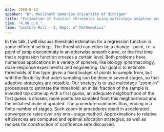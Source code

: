 ```yaml
---
date: 2008-8-12
speaker: "Dr. Moulinath Banerjee University of Michigan"
title: "Estimation of function thresholds using multistage adaptive procedures"
time: "4.00 p.m." 
time: "Lecture Hall - I, Dept. of Mathematics"
---
```

In this talk, I will discuss threshold estimation for a regression
function in some different settings. The threshold can either be a
change--point, i.e. a point of jump discontinuity in an otherwise smooth
curve, or the first time that a regression function crosses a certain
level. Both problems have numerous applications in a variety of spheres,
like biology (pharmacology, dose-response experiments) and engineering.
Our goal is to estimate thresholds of this type given a fixed budget of
points to sample from, but with the flexibility that batch sampling can be
done in several stages, so that adaptive strategies are possible. Our
strategy is to use multistage "zoom-in" procedures to estimate the
threshold: an initial fraction of the sample is invested top come up with
a first guess, an adequate neighborhood of the first guess is chosen, more
points
are sampled from this neighborhood and the initial estimate id updated. The
procedure continues thus, ending in a finite number of stages. Such zoom-in
procedures result in accelerated convergence rates over any one--stage
method. Approximations to relative efficiencies are computed and optimal
allocation strategies, as well as recipes for construction of confidence
sets discussed.
